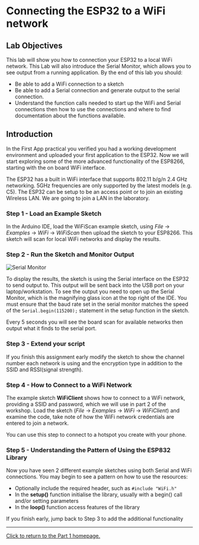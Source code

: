 # Connecting the ESP32 to a WiFi network

## Lab Objectives

This lab will show you how to connection your ESP32 to a local WiFi network. This Lab will also introduce the Serial Monitor, which allows you to see output from a running application. By the end of this lab you should:

- Be able to add a WiFi connection to a sketch
- Be able to add a Serial connection and generate output to the serial connection.
- Understand the function calls needed to start up the WiFi and Serial connections then how to use the connections and where to find documentation about the functions available.

## Introduction

In the First App practical you verified you had a working development environment and uploaded your first application to the ESP32. Now we will start exploring some of the more advanced functionality of the ESP8266, starting with the on board WiFi interface.

The ESP32 has a built in WiFi interface that supports 802.11 b/g/n 2.4 GHz networking. 5GHz frequencies are only supported by the latest models (e.g. C5). The ESP32 can be setup to be an access point or to join an existing Wireless LAN. We are going to join a LAN in the laboratory.

### Step 1 - Load an Example Sketch

In the Arduino IDE, load the WiFiScan example sketch, using *File* -> *Examples* -> *WiFi* -> *WiFiScan* then upload the sketch to your ESP8266. This sketch will scan for local WiFi networks and display the results.

### Step 2 - Run the Sketch and Monitor Output

![Serial Monitor](../images/SerialMonitor.png)

To display the results, the sketch is using the Serial interface on the ESP32 to send output to. This output will be sent back into the USB port on your laptop/workstation. To see the output you need to open up the Serial Monitor, which is the magnifying glass icon at the top right of the IDE. You must ensure that the baud rate set in the serial monitor matches the speed of the `Serial.begin(115200);` statement in the setup function in the sketch.

Every 5 seconds you will see the board scan for available networks then output what it finds to the serial port.

### Step 3 - Extend your script

If you finish this assignment early modify the sketch to show the channel number each network is using and the encryption type in addition to the SSID and RSSI(signal strength).

### Step 4 - How to Connect to a WiFi Network

The example sketch **WiFiClient** shows how to connect to a WiFi network, providing a SSID and password, which we will use in part 2 of the workshop. Load the sketch (*File* -> *Examples* -> *WiFi* -> *WiFiClient*) and examine the code, take note of how the WiFi network credentials are entered to join a network.

You can use this step to connect to a hotspot you create with your phone. 

### Step 5 - Understanding the Pattern of Using the ESP832 Library

Now you have seen 2 different example sketches using both Serial and WiFi connections. You may begin to see a pattern on how to use the resources:

- Optionally include the required header, such as `#include "WiFi.h"`
- In the **setup()** function initialise the library, usually with a begin() call and/or setting parameters
- In the **loop()** function access features of the library

If you finish early, jump back to Step 3 to add the additional functionality

---

[Click to return to the Part 1 homepage.](https://care-group.github.io/ESP32-IoT-Workshop/docs/part1/)
